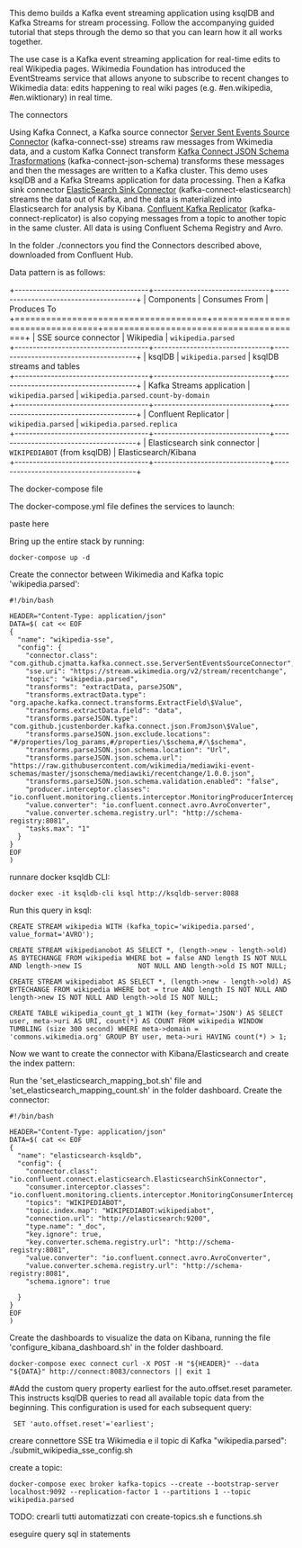 This demo builds a Kafka event streaming application using ksqlDB and Kafka Streams for stream processing. Follow the accompanying guided tutorial that steps through the demo so that you can learn how it all works together.

The use case is a Kafka event streaming application for real-time edits to real Wikipedia pages. Wikimedia Foundation has introduced the EventStreams service that allows anyone to subscribe to recent changes to Wikimedia data: edits happening to real wiki pages (e.g. #en.wikipedia, #en.wiktionary) in real time.


The connectors

Using Kafka Connect, a Kafka source connector [Server Sent Events Source Connector](https://www.confluent.io/hub/cjmatta/kafka-connect-sse) (kafka-connect-sse) streams raw messages from Wkimedia data, and a custom Kafka Connect transform [Kafka Connect JSON Schema Trasformations](https://www.confluent.io/hub/jcustenborder/kafka-connect-json-schema) (kafka-connect-json-schema) transforms these messages and then the messages are written to a Kafka cluster. 
This demo uses ksqlDB and a Kafka Streams application for data processing. Then a Kafka sink connector [ElasticSearch Sink Connector](https://www.confluent.io/hub/confluentinc/kafka-connect-elasticsearch) (kafka-connect-elasticsearch) streams the data out of Kafka, and the data is materialized into Elasticsearch for analysis by Kibana. [Confluent Kafka Replicator](https://www.confluent.io/hub/confluentinc/kafka-connect-replicator) (kafka-connect-replicator) is also copying messages from a topic to another topic in the same cluster. All data is using Confluent Schema Registry and Avro.

In the folder ./connectors you find the Connectors described above, downloaded from Confluent Hub.

Data pattern is as follows:

+-------------------------------------+--------------------------------+---------------------------------------+
| Components                          | Consumes From                  | Produces To                           
+=====================================+================================+=======================================+
| SSE source connector                | Wikipedia                      | ``wikipedia.parsed``                  
+-------------------------------------+--------------------------------+---------------------------------------+
| ksqlDB                              | ``wikipedia.parsed``           | ksqlDB streams and tables             
+-------------------------------------+--------------------------------+---------------------------------------+
| Kafka Streams application           | ``wikipedia.parsed``           | ``wikipedia.parsed.count-by-domain``  
+-------------------------------------+--------------------------------+---------------------------------------+
| Confluent Replicator                | ``wikipedia.parsed``           | ``wikipedia.parsed.replica``          
+-------------------------------------+--------------------------------+---------------------------------------+
| Elasticsearch sink connector        | ``WIKIPEDIABOT`` (from ksqlDB) | Elasticsearch/Kibana                  
+-------------------------------------+--------------------------------+---------------------------------------+


The docker-compose file

The     docker-compose.yml  file defines the services to launch:


paste here


Bring up the entire stack by running:

    docker-compose up -d
    
Create the connector between Wikimedia and Kafka topic 'wikipedia.parsed':

    #!/bin/bash

    HEADER="Content-Type: application/json"
    DATA=$( cat << EOF
    {
      "name": "wikipedia-sse",
      "config": {
        "connector.class": "com.github.cjmatta.kafka.connect.sse.ServerSentEventsSourceConnector",
        "sse.uri": "https://stream.wikimedia.org/v2/stream/recentchange",
        "topic": "wikipedia.parsed",
        "transforms": "extractData, parseJSON",
        "transforms.extractData.type": "org.apache.kafka.connect.transforms.ExtractField\$Value",
        "transforms.extractData.field": "data",
        "transforms.parseJSON.type": "com.github.jcustenborder.kafka.connect.json.FromJson\$Value",
        "transforms.parseJSON.json.exclude.locations": "#/properties/log_params,#/properties/\$schema,#/\$schema",
        "transforms.parseJSON.json.schema.location": "Url",
        "transforms.parseJSON.json.schema.url": "https://raw.githubusercontent.com/wikimedia/mediawiki-event-schemas/master/jsonschema/mediawiki/recentchange/1.0.0.json",
        "transforms.parseJSON.json.schema.validation.enabled": "false",
        "producer.interceptor.classes": "io.confluent.monitoring.clients.interceptor.MonitoringProducerInterceptor",
        "value.converter": "io.confluent.connect.avro.AvroConverter",
        "value.converter.schema.registry.url": "http://schema-registry:8081",
        "tasks.max": "1"
      }
    }
    EOF
    )

    
runnare docker ksqldb CLI:

    docker exec -it ksqldb-cli ksql http://ksqldb-server:8088
    
Run this query in ksql:

    CREATE STREAM wikipedia WITH (kafka_topic='wikipedia.parsed', value_format='AVRO');
    
    CREATE STREAM wikipedianobot AS SELECT *, (length->new - length->old) AS BYTECHANGE FROM wikipedia WHERE bot = false AND length IS NOT NULL AND length->new IS              NOT NULL AND length->old IS NOT NULL;
    
    CREATE STREAM wikipediabot AS SELECT *, (length->new - length->old) AS BYTECHANGE FROM wikipedia WHERE bot = true AND length IS NOT NULL AND length->new IS NOT NULL AND length->old IS NOT NULL;
    
    CREATE TABLE wikipedia_count_gt_1 WITH (key_format='JSON') AS SELECT user, meta->uri AS URI, count(*) AS COUNT FROM wikipedia WINDOW TUMBLING (size 300 second) WHERE meta->domain = 'commons.wikimedia.org' GROUP BY user, meta->uri HAVING count(*) > 1;
    
Now we want to create the connector with Kibana/Elasticsearch and create the index pattern:

Run the 'set_elasticsearch_mapping_bot.sh' file and 'set_elasticsearch_mapping_count.sh' in the folder dashboard.
Create the connector:

    #!/bin/bash

    HEADER="Content-Type: application/json"
    DATA=$( cat << EOF
    {
      "name": "elasticsearch-ksqldb",
      "config": {
        "connector.class": "io.confluent.connect.elasticsearch.ElasticsearchSinkConnector",
        "consumer.interceptor.classes": "io.confluent.monitoring.clients.interceptor.MonitoringConsumerInterceptor",
        "topics": "WIKIPEDIABOT",
        "topic.index.map": "WIKIPEDIABOT:wikipediabot",
        "connection.url": "http://elasticsearch:9200",
        "type.name": "_doc",
        "key.ignore": true,
        "key.converter.schema.registry.url": "http://schema-registry:8081",
        "value.converter": "io.confluent.connect.avro.AvroConverter",
        "value.converter.schema.registry.url": "http://schema-registry:8081",
        "schema.ignore": true

      }
    }
    EOF
    )
    
Create the dashboards to visualize the data on Kibana, running the file 'configure_kibana_dashboard.sh' in the folder dashboard.


    docker-compose exec connect curl -X POST -H "${HEADER}" --data "${DATA}" http://connect:8083/connectors || exit 1

 
#Add the custom query property earliest for the auto.offset.reset parameter. This instructs ksqlDB queries to read all available topic data from the beginning. This configuration is used for each subsequent query:

     SET 'auto.offset.reset'='earliest';
    
creare connettore SSE tra Wikimedia e il topic di Kafka "wikipedia.parsed": ./submit_wikipedia_sse_config.sh

create a topic: 

    docker-compose exec broker kafka-topics --create --bootstrap-server localhost:9092 --replication-factor 1 --partitions 1 --topic wikipedia.parsed
    
 TODO: crearli tutti automatizzati con create-topics.sh e functions.sh
 
 eseguire query sql in statements
